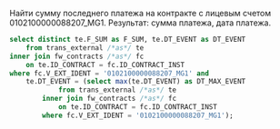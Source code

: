 Найти сумму последнего платежа на контракте с лицевым счетом 0102100000088207_MG1. Результат: сумма платежа, дата платежа.

```sql
select distinct te.F_SUM as F_SUM, te.DT_EVENT as DT_EVENT
    from trans_external /*as*/ te
inner join fw_contracts /*as*/ fc
    on te.ID_CONTRACT = fc.ID_CONTRACT_INST
where fc.V_EXT_IDENT = '0102100000088207_MG1' and
    te.DT_EVENT = (select max(te.DT_EVENT) as DT_MAX_EVENT
            from trans_external /*as*/ te
        inner join fw_contracts /*as*/ fc
            on te.ID_CONTRACT = fc.ID_CONTRACT_INST
        where fc.V_EXT_IDENT = '0102100000088207_MG1');
```
